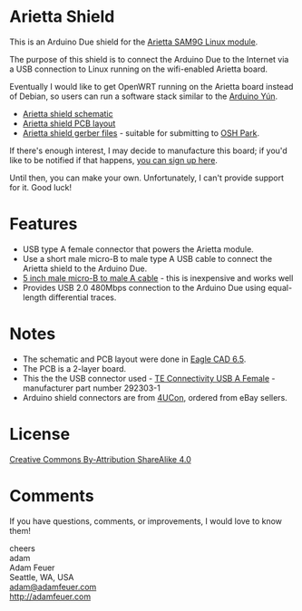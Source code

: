 Arietta Shield
==============

This is an Arduino Due shield for the 
[Arietta SAM9G Linux module](http://www.acmesystems.it/arietta).

The purpose of this shield is to connect the Arduino Due to the Internet
via a USB connection to Linux running on the wifi-enabled Arietta board.

Eventually I would like to get OpenWRT running on the Arietta board instead of Debian,
so users can run a software stack similar to the [Arduino Yún](http://arduino.cc/en/Main/ArduinoBoardYun?from=Products.ArduinoYUN).

* [Arietta shield schematic](https://github.com/adamfeuer/arietta-shield/blob/master/arietta-shield.pdf)
* [Arietta shield PCB layout](https://github.com/adamfeuer/arietta-shield/blob/master/arietta-shield.png)
* [Arietta shield gerber files](https://github.com/adamfeuer/arietta-shield/blob/master/cam/arietta-shield-oshpark-files-2014-12-01-1848.zip?raw=true) - suitable for submitting to [OSH Park](https://oshpark.com/).

If there's enough interest, I may decide to manufacture this board;
if you'd like to be notified if that happens, [you can sign up here](http://starcat.io/arietta-shield/).

Until then, you can make your own. Unfortunately, I can't provide support for it.
Good luck!


Features
========

* USB type A female connector that powers the Arietta module.
* Use a short male micro-B to male type A USB cable to connect the Arietta shield to the Arduino Due.
 * [5 inch male micro-B to male A cable](http://www.amazon.com/gp/product/B00JX1260Y/) - this is inexpensive and works well
 * Provides USB 2.0 480Mbps connection to the Arduino Due using equal-length differential traces.

Notes
=====

* The schematic and PCB layout were done in [Eagle CAD 6.5](http://www.cadsoftusa.com/).
* The PCB is a 2-layer board.
* This the the USB connector used - [TE Connectivity USB A Female](http://www.digikey.com/product-search/en?KeyWords=A31726-ND&WT.z_header=search_go) - manufacturer part number 292303-1
* Arduino shield connectors are from [4UCon](http://www.4uconnector.com/), ordered from eBay sellers.


License
=======

[Creative Commons By-Attribution ShareAlike 4.0](https://creativecommons.org/licenses/by-sa/4.0/)


Comments
========

If you have questions, comments, or improvements, I would love to know them!

cheers <br>
adam <br>
Adam Feuer <br>
Seattle, WA, USA <br>
adam@adamfeuer.com <br>
http://adamfeuer.com <br>



